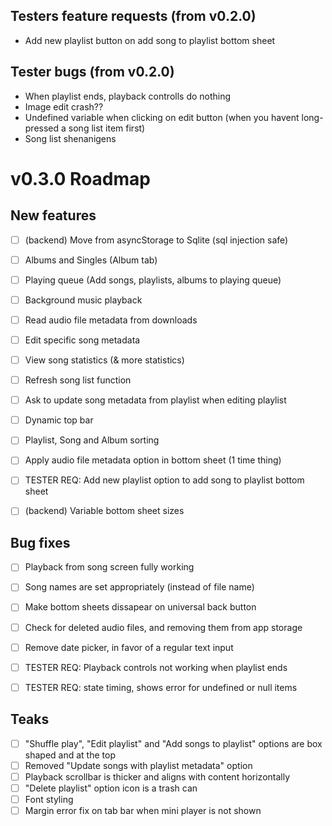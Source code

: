 ## Testers feature requests (from v0.2.0)

-   Add new playlist button on add song to playlist bottom sheet

## Tester bugs (from v0.2.0)

-   When playlist ends, playback controlls do nothing
-   Image edit crash??
-   Undefined variable when clicking on edit button (when you havent long-pressed a song list item first)
-   Song list shenanigens

# v0.3.0 Roadmap

## New features

-   [ ] (backend) Move from asyncStorage to Sqlite (sql injection safe)
-   [ ] Albums and Singles (Album tab)
-   [ ] Playing queue (Add songs, playlists, albums to playing queue)
-   [ ] Background music playback
-   [ ] Read audio file metadata from downloads
-   [ ] Edit specific song metadata

-   [ ] View song statistics (& more statistics)
-   [ ] Refresh song list function
-   [ ] Ask to update song metadata from playlist when editing playlist
-   [ ] Dynamic top bar
-   [ ] Playlist, Song and Album sorting
-   [ ] Apply audio file metadata option in bottom sheet (1 time thing)

-   [ ] TESTER REQ: Add new playlist option to add song to playlist bottom sheet
-   [ ] (backend) Variable bottom sheet sizes

## Bug fixes

-   [ ] Playback from song screen fully working
-   [ ] Song names are set appropriately (instead of file name)
-   [ ] Make bottom sheets dissapear on universal back button
-   [ ] Check for deleted audio files, and removing them from app storage
-   [ ] Remove date picker, in favor of a regular text input

-   [ ] TESTER REQ: Playback controls not working when playlist ends
-   [ ] TESTER REQ: state timing, shows error for undefined or null items

## Teaks

-   [ ] "Shuffle play", "Edit playlist" and "Add songs to playlist" options are box shaped and at the top
-   [ ] Removed "Update songs with playlist metadata" option
-   [ ] Playback scrollbar is thicker and aligns with content horizontally
-   [ ] "Delete playlist" option icon is a trash can
-   [ ] Font styling
-   [ ] Margin error fix on tab bar when mini player is not shown

